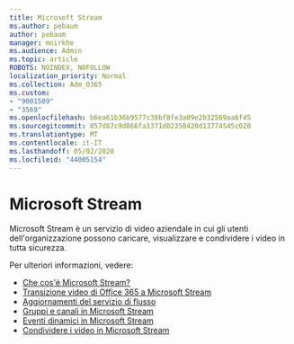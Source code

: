 ```yaml
---
title: Microsoft Stream
ms.author: pebaum
author: pebaum
manager: mnirkhe
ms.audience: Admin
ms.topic: article
ROBOTS: NOINDEX, NOFOLLOW
localization_priority: Normal
ms.collection: Adm_O365
ms.custom:
- "9001509"
- "3569"
ms.openlocfilehash: b6ea61b36b9577c38bf8fe3a09e2b32569aa6f45
ms.sourcegitcommit: 057d87c9d866fa1371d02350420d13774545c028
ms.translationtype: MT
ms.contentlocale: it-IT
ms.lasthandoff: 05/02/2020
ms.locfileid: "44005154"
---
```

# <a name="microsoft-stream"></a>Microsoft Stream

Microsoft Stream è un servizio di video aziendale in cui gli utenti dell'organizzazione possono caricare, visualizzare e condividere i video in tutta sicurezza. 

Per ulteriori informazioni, vedere:

- [Che cos'è Microsoft Stream?](https://docs.microsoft.com/stream/overview)
- [Transizione video di Office 365 a Microsoft Stream](https://docs.microsoft.com/stream/migrate-from-office-365)
- [Aggiornamenti del servizio di flusso](https://techcommunity.microsoft.com/t5/microsoft-stream-service-updates/bd-p/StreamAnnouncements)
- [Gruppi e canali in Microsoft Stream](https://docs.microsoft.com/stream/groups-channels-organization)
- [Eventi dinamici in Microsoft Stream](https://docs.microsoft.com/stream/live-event-overview)
- [Condividere i video in Microsoft Stream](https://docs.microsoft.com/stream/portal-share-video)
